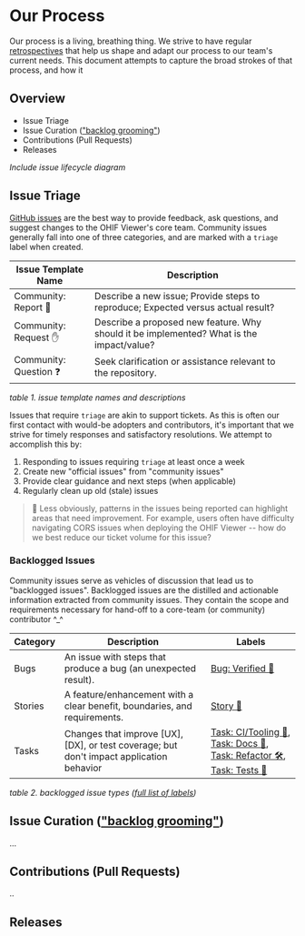 # Our Process

Our process is a living, breathing thing. We strive to have regular [retrospectives][retrospective] that help us
shape and adapt our process to our team's current needs. This document attempts to capture the broad strokes of
that process, and how it


## Overview

- Issue Triage
- Issue Curation (["backlog grooming"][groom-backlog])
- Contributions (Pull Requests)
- Releases


_Include issue lifecycle diagram_

## Issue Triage

[GitHub issues][gh-issues] are the best way to provide feedback, ask questions, and suggest changes to the OHIF Viewer's core
team. Community issues generally fall into one of three categories, and are marked with a `triage` label when created.


|Issue Template Name     | Description                                                                             |
|------------------------|-----------------------------------------------------------------------------------------|
|Community: Report 🐛  | Describe a new issue; Provide steps to reproduce; Expected versus actual result?         |
|Community: Request ✋  | Describe a proposed new feature. Why should it be implemented? What is the impact/value? |
|Community: Question ❓ | Seek clarification or assistance relevant to the repository.                             | 

_table 1. issue template names and descriptions_

Issues that require `triage` are akin to support tickets. As this is often our first contact with would-be adopters and
contributors, it's important that we strive for timely responses and satisfactory resolutions. We attempt to accomplish this
by:

1. Responding to issues requiring `triage` at least once a week
2. Create new "official issues" from "community issues"
3. Provide clear guidance and next steps (when applicable)
4. Regularly clean up old (stale) issues

> :pencil: Less obviously, patterns in the issues being reported can highlight areas that need improvement. For example, users often have
difficulty navigating CORS issues when deploying the OHIF Viewer -- how do we best reduce our ticket volume for this issue?

### Backlogged Issues

Community issues serve as vehicles of discussion that lead us to "backlogged issues". Backlogged issues are the distilled and actionable information extracted from community issues. They contain the scope and requirements necessary for hand-off to a core-team (or community) contributor ^_^

|Category| Description| Labels|
|--------|-----| ---------|
| Bugs   | An issue with steps that produce a bug (an unexpected result). | [Bug: Verified 🐛][label-bug] |
| Stories| A feature/enhancement with a clear benefit, boundaries, and requirements. | [Story 🙌][label-story] |
| Tasks  | Changes that improve [UX], [DX], or test coverage; but don't impact application behavior | [Task: CI/Tooling 🤖][label-tooling], [Task: Docs 📖][label-docs], [Task: Refactor 🛠][label-refactor], [Task: Tests 🔬][label-tests] |

_table 2. backlogged issue types ([full list of labels][gh-labels])_


## Issue Curation (["backlog grooming"][groom-backlog])

...

## Contributions (Pull Requests)

..

## Releases

<!--
  LINKS
-->

<!-- prettier-ignore-start -->
[groom-backlog]: https://www.agilealliance.org/glossary/backlog-grooming
[retrospective]: https://www.atlassian.com/team-playbook/plays/retrospective
[gh-issues]: https://github.com/OHIF/Viewers/issues/new/choose
[gh-labels]: https://github.com/OHIF/Viewers/labels
[label-story]: https://github.com/OHIF/Viewers/labels/Story%20%3Araised_hands%3A
[label-tooling]: https://github.com/OHIF/Viewers/labels/Task%3A%20CI%2FTooling%20%3Arobot%3A
[label-docs]: https://github.com/OHIF/Viewers/labels/Task%3A%20Docs%20%3Abook%3A
[label-refactor]: https://github.com/OHIF/Viewers/labels/Task%3A%20Refactor%20%3Ahammer_and_wrench%3A
[label-tests]: https://github.com/OHIF/Viewers/labels/Task%3A%20Tests%20%3Amicroscope%3A
[label-bug]: https://github.com/OHIF/Viewers/labels/Bug%3A%20Verified%20%3Abug%3A
<!-- prettier-ignore-end -->
